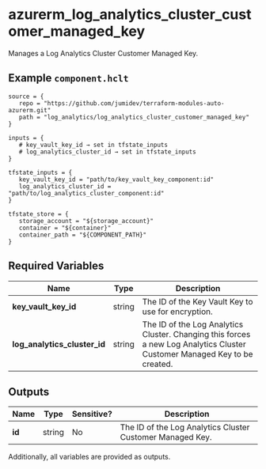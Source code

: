 # azurerm_log_analytics_cluster_customer_managed_key

Manages a Log Analytics Cluster Customer Managed Key.

## Example `component.hclt`

```hcl
source = {
   repo = "https://github.com/jumidev/terraform-modules-auto-azurerm.git" 
   path = "log_analytics/log_analytics_cluster_customer_managed_key" 
}

inputs = {
   # key_vault_key_id → set in tfstate_inputs
   # log_analytics_cluster_id → set in tfstate_inputs
}

tfstate_inputs = {
   key_vault_key_id = "path/to/key_vault_key_component:id" 
   log_analytics_cluster_id = "path/to/log_analytics_cluster_component:id" 
}

tfstate_store = {
   storage_account = "${storage_account}" 
   container = "${container}" 
   container_path = "${COMPONENT_PATH}" 
}

```

## Required Variables

| Name | Type |  Description |
| ---- | --------- |  ----------- |
| **key_vault_key_id** | string |  The ID of the Key Vault Key to use for encryption. | 
| **log_analytics_cluster_id** | string |  The ID of the Log Analytics Cluster. Changing this forces a new Log Analytics Cluster Customer Managed Key to be created. | 



## Outputs

| Name | Type | Sensitive? | Description |
| ---- | ---- | --------- | --------- |
| **id** | string | No  | The ID of the Log Analytics Cluster Customer Managed Key. | 

Additionally, all variables are provided as outputs.
